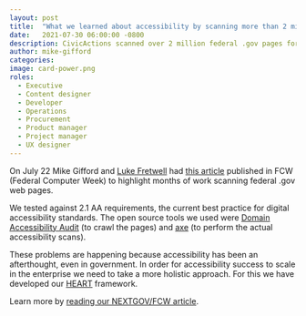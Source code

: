 ```yaml
---
layout: post
title:  "What we learned about accessibility by scanning more than 2 million federal .gov web pages"
date:   2021-07-30 06:00:00 -0800
description: CivicActions scanned over 2 million federal .gov pages for accessibility barriers and this is what we found.
author: mike-gifford
categories: 
image: card-power.png
roles:
  - Executive
  - Content designer
  - Developer
  - Operations
  - Procurement
  - Product manager
  - Project manager
  - UX designer
---
```


On July 22 Mike Gifford and [Luke Fretwell](https://proudcity.com/contacts/luke-fretwell/) had [this article](https://www.nextgov.com/digital-government/2021/07/what-we-learned-about-accessibility-by-scanning-more-than-2-million-federal-gov-web-pages/259227/) published in FCW (Federal Computer Week) to highlight months of work scanning federal .gov web pages.

We tested against 2.1 AA requirements, the current best practice for digital accessibility standards. The open source tools we used were [Domain Accessibility Audit](https://github.com/MSU-NatSci/DomainAccessibilityAudit) (to crawl the pages) and [axe](https://github.com/dequelabs/axe-core) (to perform the actual accessibility scans).

These problems are happening because accessibility has been an afterthought, even in government. In order for accessibility success to scale in the enterprise we need to take a more holistic approach. For this we have developed our [HEART](https://accessibility.civicactions.com/heart) framework.

Learn more by [reading our NEXTGOV/FCW article](https://www.nextgov.com/digital-government/2021/07/what-we-learned-about-accessibility-by-scanning-more-than-2-million-federal-gov-web-pages/259227/).
